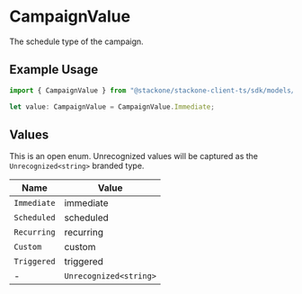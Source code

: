 # CampaignValue

The schedule type of the campaign.

## Example Usage

```typescript
import { CampaignValue } from "@stackone/stackone-client-ts/sdk/models/shared";

let value: CampaignValue = CampaignValue.Immediate;
```

## Values

This is an open enum. Unrecognized values will be captured as the `Unrecognized<string>` branded type.

| Name                   | Value                  |
| ---------------------- | ---------------------- |
| `Immediate`            | immediate              |
| `Scheduled`            | scheduled              |
| `Recurring`            | recurring              |
| `Custom`               | custom                 |
| `Triggered`            | triggered              |
| -                      | `Unrecognized<string>` |